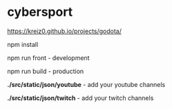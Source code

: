 # cybersport

https://kreiz0.github.io/projects/godota/ 

npm install

npm run front - development

npm run build - production

<b>./src/static/json/youtube</b> - add your youtube channels 

<b>./src/static/json/twitch</b> - add your twitch channels
